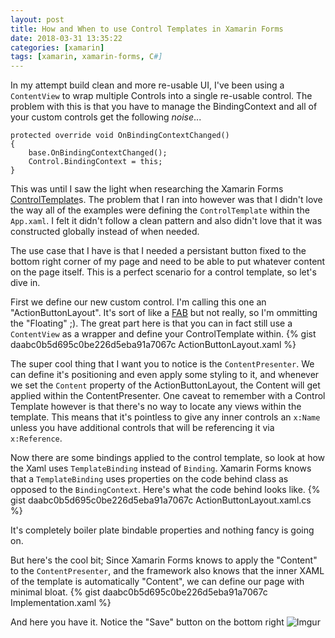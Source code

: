 ```yaml
---
layout: post
title: How and When to use Control Templates in Xamarin Forms
date: 2018-03-31 13:35:22
categories: [xamarin]
tags: [xamarin, xamarin-forms, C#]
---
```


In my attempt build clean and more re-usable UI, I've been using a `ContentView` to wrap multiple Controls into a single re-usable control. The problem with this is that you have to manage the BindingContext and all of your custom controls get the following *noise*...

```
protected override void OnBindingContextChanged()
{
    base.OnBindingContextChanged();
    Control.BindingContext = this;
}
```

This was until I saw the light when researching the Xamarin Forms [ControlTemplate](https://docs.microsoft.com/en-us/xamarin/xamarin-forms/app-fundamentals/templates/control-templates/creating)s. The problem that I ran into however was that I didn't love the way all of the examples were defining the `ControlTemplate` within the `App.xaml`. I felt it didn't follow a clean pattern and also didn't love that it was constructed globally instead of when needed.

The use case that I have is that I needed a persistant button fixed to the bottom right corner of my page and need to be able to put whatever content on the page itself. This is a perfect scenario for a control template, so let's dive in.

First we define our new custom control. I'm calling this one an "ActionButtonLayout". It's sort of like a [FAB](https://developer.android.com/reference/android/support/design/widget/FloatingActionButton.html) but not really, so I'm ommitting the "Floating" ;). The great part here is that you can in fact still use a `ContentView` as a wrapper and define your ControlTemplate within.
{% gist daabc0b5d695c0be226d5eba91a7067c ActionButtonLayout.xaml %}

The super cool thing that I want you to notice is the `ContentPresenter`. We can define it's positioning and even apply some styling to it, and whenever we set the `Content` property of the ActionButtonLayout, the Content will get applied within the ContentPresenter. One caveat to remember with a Control Template however is that there's no way to locate any views within the template. This means that it's pointless to give any inner controls an `x:Name` unless you have additional controls that will be referencing it via `x:Reference`.

Now there are some bindings applied to the control template, so look at how the Xaml uses `TemplateBinding` instead of `Binding`. Xamarin Forms knows that a `TemplateBinding` uses properties on the code behind class as opposed to the `BindingContext`. Here's what the code behind looks like.
{% gist daabc0b5d695c0be226d5eba91a7067c ActionButtonLayout.xaml.cs %}

It's completely boiler plate bindable properties and nothing fancy is going on.

But here's the cool bit; Since Xamarin Forms knows to apply the "Content" to the `ContentPresenter`, and the framework also knows that the inner XAML of the template is automatically "Content", we can define our page with minimal bloat.
{% gist daabc0b5d695c0be226d5eba91a7067c Implementation.xaml %}

And here you have it. Notice the "Save" button on the bottom right
![Imgur](https://i.imgur.com/unTgBY3.png)
